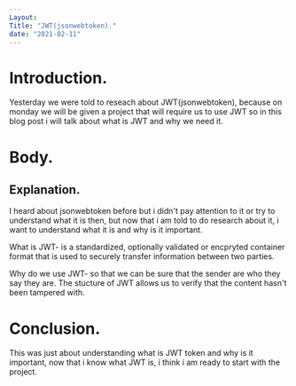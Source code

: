```yaml
---
Layout: 
Title: "JWT(jsonwebtoken)."
date: "2021-02-11"
---
```


# Introduction.

Yesterday we were told to reseach about JWT(jsonwebtoken), because on monday we will be given a project that will require us to use JWT so in this blog post i will talk about what is JWT and why we need it.

# Body.

## Explanation.

I heard about jsonwebtoken before but i didn't pay attention to it or try to understand what it is then, but now that i am told to do research about it, i want to understand what it is and why is it important.

What is JWT- is a standardized, optionally validated or encpryted container format that is used to securely transfer information between two parties.

Why do we use JWT- so that we can be sure that the sender are who they say they are. The stucture of JWT allows us to verify that the content hasn't been tampered with.
 
# Conclusion.

This was just about understanding what is JWT token and why is it important, now that i know what JWT is, i think i am ready to start with the project.

